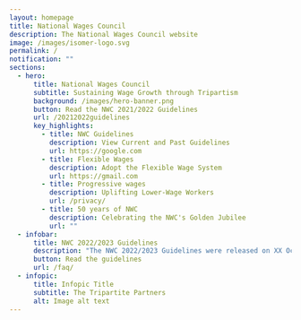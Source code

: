 ```yaml
---
layout: homepage
title: National Wages Council
description: The National Wages Council website
image: /images/isomer-logo.svg
permalink: /
notification: ""
sections:
  - hero:
      title: National Wages Council
      subtitle: Sustaining Wage Growth through Tripartism
      background: /images/hero-banner.png
      button: Read the NWC 2021/2022 Guidelines
      url: /20212022guidelines
      key_highlights:
        - title: NWC Guidelines
          description: View Current and Past Guidelines
          url: https://google.com
        - title: Flexible Wages
          description: Adopt the Flexible Wage System
          url: https://gmail.com
        - title: Progressive wages
          description: Uplifting Lower-Wage Workers
          url: /privacy/
        - title: 50 years of NWC
          description: Celebrating the NWC's Golden Jubilee
          url: ""
  - infobar:
      title: NWC 2022/2023 Guidelines
      description: "The NWC 2022/2023 Guidelines were released on XX October 2023. "
      button: Read the guidelines
      url: /faq/
  - infopic:
      title: Infopic Title
      subtitle: The Tripartite Partners
      alt: Image alt text
---
```

